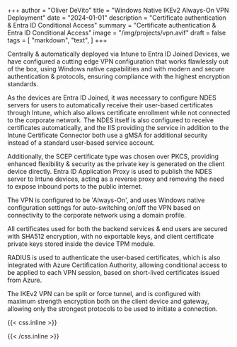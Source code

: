 +++
author = "Oliver DeVito"
title = "Windows Native IKEv2 Always-On VPN Deployment"
date = "2024-01-01"
description = "Certificate authentication & Entra ID Conditional Access"
summary = "Certificate authentication & Entra ID Conditional Access"
image = "/img/projects/vpn.avif"
draft = false
tags = [
    "markdown",
    "text",
]
+++

Centrally & automatically deployed via Intune to Entra ID Joined Devices, we have configured a cutting edge VPN configuration that works flawlessly out of the box, using Windows native capabilities and with modern and secure authentication & protocols, ensuring compliance with the highest encryption standards.

As the devices are Entra ID Joined, it was necessary to configure NDES servers for users to automatically receive their user-based certificates through Intune, which also allows certificate enrollment while not connected to the corporate network. The NDES itself is also configured to receive certificates automatically, and the IIS providing the service in addition to the Intune Certificate Connector both use a gMSA for additional security instead of a standard user-based service account. 

Additionally, the SCEP certificate type was chosen over PKCS, providing enhanced flexibility & security as the private key is generated on the client device directly. Entra ID Application Proxy is used to publish the NDES server to Intune devices, acting as a reverse proxy and removing the need to expose inbound ports to the public internet.

The VPN is configured to be 'Always-On', and uses Windows native configuration settings for auto-switching on/off the VPN based on connectivity to the corporate network using a domain profile.

All certificates used for both the backend services & end users are secured with SHA512 encryption, with no exportable keys, and client certificate private keys stored inside the device TPM module.

RADIUS is used to authenticate the user-based certificates, which is also integrated with Azure Certification Authority, allowing conditional access to be applied to each VPN session, based on short-lived certificates issued from Azure.

The IKEv2 VPN can be split or force tunnel, and is configured with maximum strength encryption both on the client device and gateway, allowing only the strongest protocols to be used to initiate a connection.


{{< css.inline >}}
<style>
.canon { background: white; width: 100%; height: auto; }
</style>
{{< /css.inline >}}
